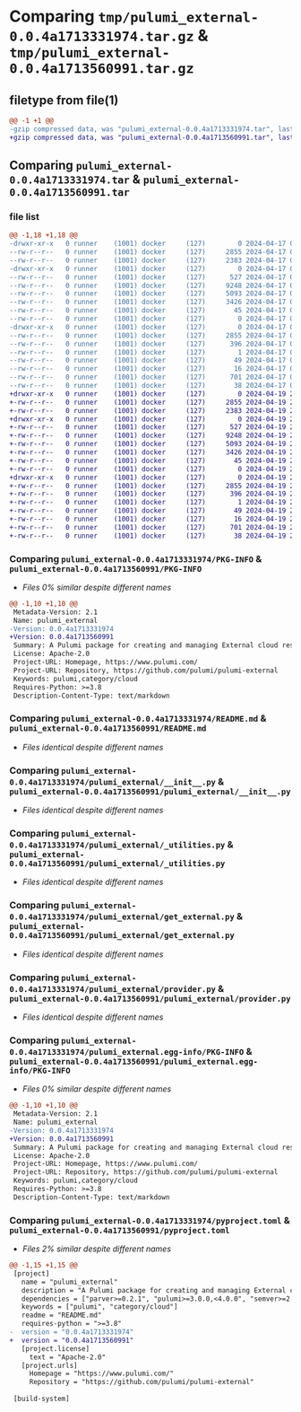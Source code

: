 # Comparing `tmp/pulumi_external-0.0.4a1713331974.tar.gz` & `tmp/pulumi_external-0.0.4a1713560991.tar.gz`

## filetype from file(1)

```diff
@@ -1 +1 @@
-gzip compressed data, was "pulumi_external-0.0.4a1713331974.tar", last modified: Wed Apr 17 05:38:50 2024, max compression
+gzip compressed data, was "pulumi_external-0.0.4a1713560991.tar", last modified: Fri Apr 19 21:12:23 2024, max compression
```

## Comparing `pulumi_external-0.0.4a1713331974.tar` & `pulumi_external-0.0.4a1713560991.tar`

### file list

```diff
@@ -1,18 +1,18 @@
-drwxr-xr-x   0 runner    (1001) docker     (127)        0 2024-04-17 05:38:50.464895 pulumi_external-0.0.4a1713331974/
--rw-r--r--   0 runner    (1001) docker     (127)     2855 2024-04-17 05:38:50.464895 pulumi_external-0.0.4a1713331974/PKG-INFO
--rw-r--r--   0 runner    (1001) docker     (127)     2383 2024-04-17 05:38:43.000000 pulumi_external-0.0.4a1713331974/README.md
-drwxr-xr-x   0 runner    (1001) docker     (127)        0 2024-04-17 05:38:50.464895 pulumi_external-0.0.4a1713331974/pulumi_external/
--rw-r--r--   0 runner    (1001) docker     (127)      527 2024-04-17 05:38:43.000000 pulumi_external-0.0.4a1713331974/pulumi_external/__init__.py
--rw-r--r--   0 runner    (1001) docker     (127)     9248 2024-04-17 05:38:43.000000 pulumi_external-0.0.4a1713331974/pulumi_external/_utilities.py
--rw-r--r--   0 runner    (1001) docker     (127)     5093 2024-04-17 05:38:43.000000 pulumi_external-0.0.4a1713331974/pulumi_external/get_external.py
--rw-r--r--   0 runner    (1001) docker     (127)     3426 2024-04-17 05:38:43.000000 pulumi_external-0.0.4a1713331974/pulumi_external/provider.py
--rw-r--r--   0 runner    (1001) docker     (127)       45 2024-04-17 05:38:43.000000 pulumi_external-0.0.4a1713331974/pulumi_external/pulumi-plugin.json
--rw-r--r--   0 runner    (1001) docker     (127)        0 2024-04-17 05:38:43.000000 pulumi_external-0.0.4a1713331974/pulumi_external/py.typed
-drwxr-xr-x   0 runner    (1001) docker     (127)        0 2024-04-17 05:38:50.464895 pulumi_external-0.0.4a1713331974/pulumi_external.egg-info/
--rw-r--r--   0 runner    (1001) docker     (127)     2855 2024-04-17 05:38:50.000000 pulumi_external-0.0.4a1713331974/pulumi_external.egg-info/PKG-INFO
--rw-r--r--   0 runner    (1001) docker     (127)      396 2024-04-17 05:38:50.000000 pulumi_external-0.0.4a1713331974/pulumi_external.egg-info/SOURCES.txt
--rw-r--r--   0 runner    (1001) docker     (127)        1 2024-04-17 05:38:50.000000 pulumi_external-0.0.4a1713331974/pulumi_external.egg-info/dependency_links.txt
--rw-r--r--   0 runner    (1001) docker     (127)       49 2024-04-17 05:38:50.000000 pulumi_external-0.0.4a1713331974/pulumi_external.egg-info/requires.txt
--rw-r--r--   0 runner    (1001) docker     (127)       16 2024-04-17 05:38:50.000000 pulumi_external-0.0.4a1713331974/pulumi_external.egg-info/top_level.txt
--rw-r--r--   0 runner    (1001) docker     (127)      701 2024-04-17 05:38:43.000000 pulumi_external-0.0.4a1713331974/pyproject.toml
--rw-r--r--   0 runner    (1001) docker     (127)       38 2024-04-17 05:38:50.464895 pulumi_external-0.0.4a1713331974/setup.cfg
+drwxr-xr-x   0 runner    (1001) docker     (127)        0 2024-04-19 21:12:23.265037 pulumi_external-0.0.4a1713560991/
+-rw-r--r--   0 runner    (1001) docker     (127)     2855 2024-04-19 21:12:23.265037 pulumi_external-0.0.4a1713560991/PKG-INFO
+-rw-r--r--   0 runner    (1001) docker     (127)     2383 2024-04-19 21:12:16.000000 pulumi_external-0.0.4a1713560991/README.md
+drwxr-xr-x   0 runner    (1001) docker     (127)        0 2024-04-19 21:12:23.261037 pulumi_external-0.0.4a1713560991/pulumi_external/
+-rw-r--r--   0 runner    (1001) docker     (127)      527 2024-04-19 21:12:16.000000 pulumi_external-0.0.4a1713560991/pulumi_external/__init__.py
+-rw-r--r--   0 runner    (1001) docker     (127)     9248 2024-04-19 21:12:16.000000 pulumi_external-0.0.4a1713560991/pulumi_external/_utilities.py
+-rw-r--r--   0 runner    (1001) docker     (127)     5093 2024-04-19 21:12:16.000000 pulumi_external-0.0.4a1713560991/pulumi_external/get_external.py
+-rw-r--r--   0 runner    (1001) docker     (127)     3426 2024-04-19 21:12:16.000000 pulumi_external-0.0.4a1713560991/pulumi_external/provider.py
+-rw-r--r--   0 runner    (1001) docker     (127)       45 2024-04-19 21:12:16.000000 pulumi_external-0.0.4a1713560991/pulumi_external/pulumi-plugin.json
+-rw-r--r--   0 runner    (1001) docker     (127)        0 2024-04-19 21:12:16.000000 pulumi_external-0.0.4a1713560991/pulumi_external/py.typed
+drwxr-xr-x   0 runner    (1001) docker     (127)        0 2024-04-19 21:12:23.265037 pulumi_external-0.0.4a1713560991/pulumi_external.egg-info/
+-rw-r--r--   0 runner    (1001) docker     (127)     2855 2024-04-19 21:12:23.000000 pulumi_external-0.0.4a1713560991/pulumi_external.egg-info/PKG-INFO
+-rw-r--r--   0 runner    (1001) docker     (127)      396 2024-04-19 21:12:23.000000 pulumi_external-0.0.4a1713560991/pulumi_external.egg-info/SOURCES.txt
+-rw-r--r--   0 runner    (1001) docker     (127)        1 2024-04-19 21:12:23.000000 pulumi_external-0.0.4a1713560991/pulumi_external.egg-info/dependency_links.txt
+-rw-r--r--   0 runner    (1001) docker     (127)       49 2024-04-19 21:12:23.000000 pulumi_external-0.0.4a1713560991/pulumi_external.egg-info/requires.txt
+-rw-r--r--   0 runner    (1001) docker     (127)       16 2024-04-19 21:12:23.000000 pulumi_external-0.0.4a1713560991/pulumi_external.egg-info/top_level.txt
+-rw-r--r--   0 runner    (1001) docker     (127)      701 2024-04-19 21:12:16.000000 pulumi_external-0.0.4a1713560991/pyproject.toml
+-rw-r--r--   0 runner    (1001) docker     (127)       38 2024-04-19 21:12:23.265037 pulumi_external-0.0.4a1713560991/setup.cfg
```

### Comparing `pulumi_external-0.0.4a1713331974/PKG-INFO` & `pulumi_external-0.0.4a1713560991/PKG-INFO`

 * *Files 0% similar despite different names*

```diff
@@ -1,10 +1,10 @@
 Metadata-Version: 2.1
 Name: pulumi_external
-Version: 0.0.4a1713331974
+Version: 0.0.4a1713560991
 Summary: A Pulumi package for creating and managing External cloud resources.
 License: Apache-2.0
 Project-URL: Homepage, https://www.pulumi.com/
 Project-URL: Repository, https://github.com/pulumi/pulumi-external
 Keywords: pulumi,category/cloud
 Requires-Python: >=3.8
 Description-Content-Type: text/markdown
```

### Comparing `pulumi_external-0.0.4a1713331974/README.md` & `pulumi_external-0.0.4a1713560991/README.md`

 * *Files identical despite different names*

### Comparing `pulumi_external-0.0.4a1713331974/pulumi_external/__init__.py` & `pulumi_external-0.0.4a1713560991/pulumi_external/__init__.py`

 * *Files identical despite different names*

### Comparing `pulumi_external-0.0.4a1713331974/pulumi_external/_utilities.py` & `pulumi_external-0.0.4a1713560991/pulumi_external/_utilities.py`

 * *Files identical despite different names*

### Comparing `pulumi_external-0.0.4a1713331974/pulumi_external/get_external.py` & `pulumi_external-0.0.4a1713560991/pulumi_external/get_external.py`

 * *Files identical despite different names*

### Comparing `pulumi_external-0.0.4a1713331974/pulumi_external/provider.py` & `pulumi_external-0.0.4a1713560991/pulumi_external/provider.py`

 * *Files identical despite different names*

### Comparing `pulumi_external-0.0.4a1713331974/pulumi_external.egg-info/PKG-INFO` & `pulumi_external-0.0.4a1713560991/pulumi_external.egg-info/PKG-INFO`

 * *Files 0% similar despite different names*

```diff
@@ -1,10 +1,10 @@
 Metadata-Version: 2.1
 Name: pulumi_external
-Version: 0.0.4a1713331974
+Version: 0.0.4a1713560991
 Summary: A Pulumi package for creating and managing External cloud resources.
 License: Apache-2.0
 Project-URL: Homepage, https://www.pulumi.com/
 Project-URL: Repository, https://github.com/pulumi/pulumi-external
 Keywords: pulumi,category/cloud
 Requires-Python: >=3.8
 Description-Content-Type: text/markdown
```

### Comparing `pulumi_external-0.0.4a1713331974/pyproject.toml` & `pulumi_external-0.0.4a1713560991/pyproject.toml`

 * *Files 2% similar despite different names*

```diff
@@ -1,15 +1,15 @@
 [project]
   name = "pulumi_external"
   description = "A Pulumi package for creating and managing External cloud resources."
   dependencies = ["parver>=0.2.1", "pulumi>=3.0.0,<4.0.0", "semver>=2.8.1"]
   keywords = ["pulumi", "category/cloud"]
   readme = "README.md"
   requires-python = ">=3.8"
-  version = "0.0.4a1713331974"
+  version = "0.0.4a1713560991"
   [project.license]
     text = "Apache-2.0"
   [project.urls]
     Homepage = "https://www.pulumi.com/"
     Repository = "https://github.com/pulumi/pulumi-external"
 
 [build-system]
```

